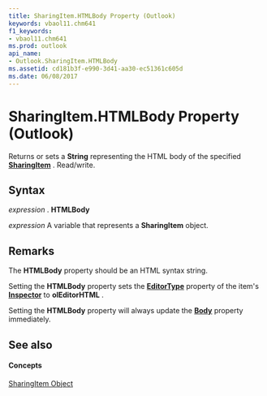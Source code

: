 ```yaml
---
title: SharingItem.HTMLBody Property (Outlook)
keywords: vbaol11.chm641
f1_keywords:
- vbaol11.chm641
ms.prod: outlook
api_name:
- Outlook.SharingItem.HTMLBody
ms.assetid: cd181b3f-e990-3d41-aa30-ec51361c605d
ms.date: 06/08/2017
---
```



# SharingItem.HTMLBody Property (Outlook)

Returns or sets a  **String** representing the HTML body of the specified **[SharingItem](Outlook.SharingItem.md)** . Read/write.


## Syntax

 _expression_ . **HTMLBody**

 _expression_ A variable that represents a **SharingItem** object.


## Remarks

The  **HTMLBody** property should be an HTML syntax string.

Setting the  **HTMLBody** property sets the **[EditorType](Outlook.Inspector.EditorType.md)** property of the item's **[Inspector](Outlook.Inspector.md)** to **olEditorHTML** .

Setting the  **HTMLBody** property will always update the **[Body](Outlook.SharingItem.Body.md)** property immediately.


## See also


#### Concepts


[SharingItem Object](Outlook.SharingItem.md)

